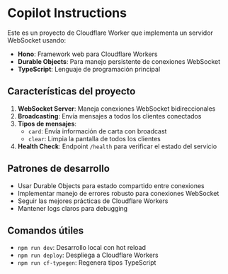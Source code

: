 # Copilot Instructions

<!-- Use this file to provide workspace-specific custom instructions to Copilot. For more details, visit https://code.visualstudio.com/docs/copilot/copilot-customization#_use-a-githubcopilotinstructionsmd-file -->

Este es un proyecto de Cloudflare Worker que implementa un servidor WebSocket usando:

- **Hono**: Framework web para Cloudflare Workers
- **Durable Objects**: Para manejo persistente de conexiones WebSocket
- **TypeScript**: Lenguaje de programación principal

## Características del proyecto

1. **WebSocket Server**: Maneja conexiones WebSocket bidireccionales
2. **Broadcasting**: Envía mensajes a todos los clientes conectados
3. **Tipos de mensajes**:
   - `card`: Envía información de carta con broadcast
   - `clear`: Limpia la pantalla de todos los clientes
4. **Health Check**: Endpoint `/health` para verificar el estado del servicio

## Patrones de desarrollo

- Usar Durable Objects para estado compartido entre conexiones
- Implementar manejo de errores robusto para conexiones WebSocket
- Seguir las mejores prácticas de Cloudflare Workers
- Mantener logs claros para debugging

## Comandos útiles

- `npm run dev`: Desarrollo local con hot reload
- `npm run deploy`: Despliega a Cloudflare Workers
- `npm run cf-typegen`: Regenera tipos TypeScript
